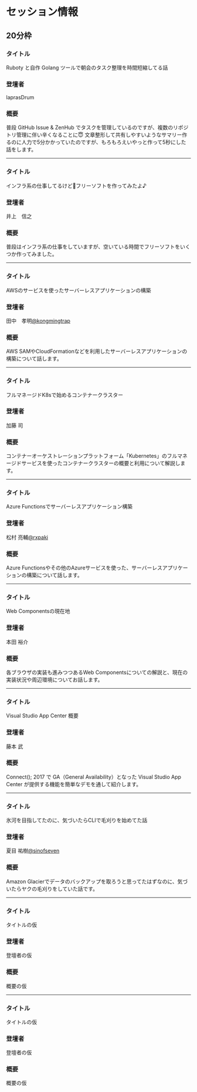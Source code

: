 # セッション情報

## 20分枠

### タイトル

Ruboty と自作 Golang ツールで朝会のタスク整理を時間短縮してる話

### 登壇者

laprasDrum

### 概要

普段 GitHub Issue & ZenHub でタスクを管理しているのですが、複数のリポジトリ管理に伴い辛くなることに😇
文章整形して共有しやすいようなサマリー作るのに人力で5分かかっていたのですが、もろもろえいやっと作って5秒にした話をします。

***

### タイトル

インフラ系の仕事してるけどフリーソフトを作ってみたよ♪

### 登壇者

井上　信之

### 概要

普段はインフラ系の仕事をしていますが、空いている時間でフリーソフトをいくつか作ってみました。

***

### タイトル

AWSのサービスを使ったサーバーレスアプリケーションの構築

### 登壇者

田中　孝明[@kongmingtrap](https://twitter.com/kongmingtrap)

### 概要

AWS SAMやCloudFormationなどを利用したサーバーレスアプリケーションの構築について話します。

***

### タイトル

フルマネージドK8sで始めるコンテナークラスター

### 登壇者

加藤 司

### 概要

コンテナーオーケストレーションプラットフォーム「Kubernetes」のフルマネージドサービスを使ったコンテナークラスターの概要と利用について解説します。

***

### タイトル

Azure Functionsでサーバーレスアプリケーション構築

### 登壇者

松村 亮輔[@rxpaki](https://twitter.com/rxpaki)

### 概要

Azure Functionsやその他のAzureサービスを使った、サーバーレスアプリケーションの構築について話します。

***

### タイトル

Web Componentsの現在地

### 登壇者

本田 裕介

### 概要

各ブラウザの実装も進みつつあるWeb Componentsについての解説と、現在の実装状況や周辺環境についてお話します。

***

### タイトル

Visual Studio App Center 概要

### 登壇者

藤本 武

### 概要

Connect(); 2017 で GA（General Availability）となった Visual Studio App Center が提供する機能を簡単なデモを通して紹介します。

***

### タイトル

氷河を目指してたのに、気づいたらCLIで毛刈りを始めてた話

### 登壇者

夏目 祐樹[@sinofseven](https://twitter.com/sinofseven)

### 概要

Amazon Glacierでデータのバックアップを取ろうと思ってたはずなのに、気づいたらヤクの毛刈りをしていた話です。

***

### タイトル

タイトルの仮

### 登壇者

登壇者の仮

### 概要

概要の仮

***

### タイトル

タイトルの仮

### 登壇者

登壇者の仮

### 概要

概要の仮
